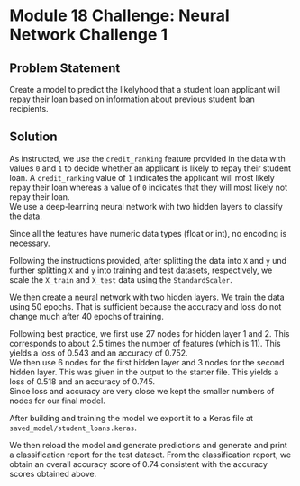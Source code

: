 # Module 18 Challenge: Neural Network Challenge 1

## Problem Statement
Create a model to predict the likelyhood that a student loan applicant will repay their loan based on information about previous student loan recipients.

## Solution
As instructed, we use the `credit_ranking` feature provided in the data with values `0` and `1` to decide whether an applicant is likely to repay their student loan. A `credit_ranking` value of `1` indicates the applicant will most likely repay their loan whereas a value of `0` indicates that they will most likely not repay their loan.  
We use a deep-learning neural network with two hidden layers to classify the data.

Since all the features have numeric data types (float or int), no encoding is necessary.

Following the instructions provided, after splitting the data into `X` and `y` und further splitting `X` and `y` into training and test datasets, respectively, we scale the `X_train` and `X_test` data using the `StandardScaler`.

We then create a neural network with two hidden layers. We train the data using 50 epochs. That is sufficient because the accuracy and loss do not change much after 40 epochs of training.

Following best practice, we first use 27 nodes for hidden layer 1 and 2. This corresponds to about 2.5 times the number of features (which is 11). This yields a loss of 0.543 and an accuracy of 0.752.  
We then use 6 nodes for the first hidden layer and 3 nodes for the second hidden layer. This was given in the output to the starter file. This yields a loss of 0.518 and an accuracy of 0.745.  
Since loss and accuracy are very close we kept the smaller numbers of nodes for our final model.

After building and training the model we export it to a Keras file at `saved_model/student_loans.keras`.

We then reload the model and generate predictions and generate and print a classification report for the test dataset. From the classification report, we obtain an overall accuracy score of 0.74 consistent with the accuracy scores obtained above.